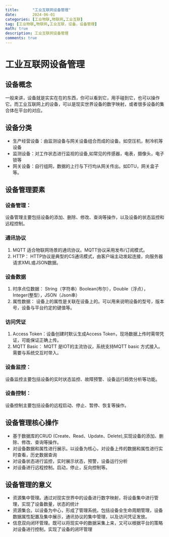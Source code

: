 ```yaml
---
title:      "工业互联网设备管理"
date:       2024-06-01
categories: [工业物联,物联网,工业互联]
tag: [工业物联,物联网,工业互联，设备，设备管理]
math: true
description: 工业互联网设备管理
comments: true
---
```


# 工业互联网设备管理
## 设备概念
一般来讲，设备就是实实在在的东西，你可以看到它，用手碰到它，也可以操作它。而工业互联网上的设备，可以是现实世界设备的数字映射，或者很多设备的集合体在平台的对应。

## 设备分类
 - 生产经营设备：由监测设备与网关设备组合而成的设备。如空压机，制冷机等设备
 - 监测设备：对工作状态进行监视的设备,如常见的传感器，电表，摄像头，电子锁等
 - 网关设备：自行组网，数据的上行与下行均从网关传出。如DTU，网关盒子等。
## 设备管理要素
  ### 设备管理：
   设备管理主要包括设备的添加、删除、修改、查询等操作，以及设备的状态监控和远程控制。
  ### 通讯协议
   1. MQTT 适合物联网场景的通讯协议。MQTT协议采用发布/订阅模式。
   2. HTTP： HTTP协议是典型的CS通讯模式，由客户端主动发起连接，向服务器请求XML或JSON数据。
 ### 设备数据 
   1. 时序点位数据：
     String（字符串）Boolean(布尔），Double（浮点），Integer(整型），JSON（Json串）
   2. 属性数据：
     设备上的属性是关联在设备上的。可以用来说明设备的型号，版本号，设备与平台约定的键值等。
 ### 访问凭证
   1. Access Token：设备创建时默认生成Access Token，现场数据上传时需带凭证，可能保证正确上传。
   2. MQTT Basic： MQTT 是IOT的主流协议，系统支持MQTT basic 方式接入。需要与系统交互时带入。
 ### 设备监控：
   设备监控主要包括设备的实时状态监控、故障预警、设备运行趋势分析等功能。
### 设备控制：
   设备控制主要包括设备的远程启动、停止、暂停、恢复等操作。
## 设备管理核心操作
  - 基于数据库的CRUD (Create、Read、Update、Delete),实现设备的添加、删除、修改、查询等操作。
  - 对设备数据和属性进行展示。以设备为核心，对设备上传的数据和属性进行实时查看，历史数据查询
  - 对设备状态进行监控，实时展示状态，预警，设备运行分析
  - 对设备进行远程控制。启动，停止，反向控制等。 
  
## 设备管理的意义
 - 资源集中管理。通过对现实世界中的设备进行数字映射，将设备集中进行管理，实现了设备数量，状态的统计
 - 资源集合。以设备为中心，形成了管理系统。包括设备全生命周期管理，设备数据属性配置及集中展示，通讯协议的集中管理，以及访问凭证发放。
 - 信息双向闭环管理。既可以将现实中的数据采集上来，又可以根据平台的策略对设备进行控制，实现了设备的闭环管理
